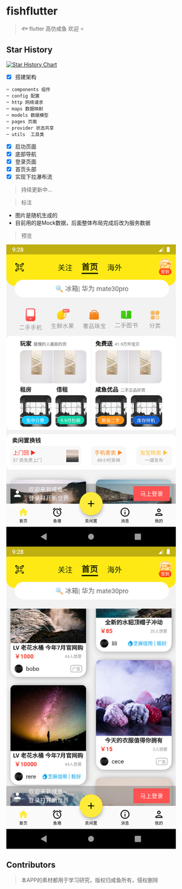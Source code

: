 # fishflutter

> :fish: flutter 高仿咸鱼 欢迎 :star:

## Star History

[![Star History Chart](https://api.star-history.com/svg?repos=BB-Code/fishflutter&type=Date)](https://star-history.com/#BB-Code/fishflutter&Date)


- [x] 搭建架构
```
─ components 组件
─ config 配置
─ http 网络请求
─ maps 数据映射
─ models 数据模型
─ pages 页面
─ provider 状态共享
─ utils  工具类
```

- [x] 启功页面
- [x] 底部导航
- [x] 登录页面
- [x] 首页头部
- [x] 实现下拉瀑布流

> 持续更新中...

> 标注 

- 图片是随机生成的
- 目前用的是Mock数据，后面整体布局完成后改为服务数据

> 预览

 <img src="https://github.com/BB-Code/fishflutter/raw/main/assets/images/Screenshot_1608024527.png" width = "450" height = "800" alt="首页" align=center />
 <img src="https://github.com/BB-Code/fishflutter/raw/main/assets/images/Screenshot_1608024533.png" width = "450" height = "800" alt="首页" align=center />
 

## Contributors

<!-- ALL-CONTRIBUTORS-LIST:START - Do not remove or modify this section -->
<!-- prettier-ignore-start -->
<!-- markdownlint-disable -->

<!-- markdownlint-restore -->
<!-- prettier-ignore-end -->

<!-- ALL-CONTRIBUTORS-LIST:END -->

> 本APP的素材都用于学习研究，版权归咸鱼所有，侵权删除

